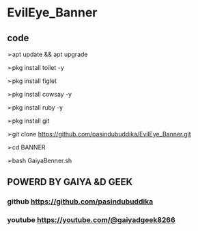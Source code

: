 # EvilEye_Banner



## code

➢apt update && apt upgrade

➢pkg install toilet -y

➢pkg install figlet

➢pkg install cowsay -y

➢pkg install ruby -y

➢pkg install git

➢git clone https://github.com/pasindubuddika/EvilEye_Banner.git

➢cd BANNER

➢bash GaiyaBenner.sh

## POWERD BY GAIYA &D GEEK
### github https://github.com/pasindubuddika

### youtube https://youtube.com/@gaiyadgeek8266
